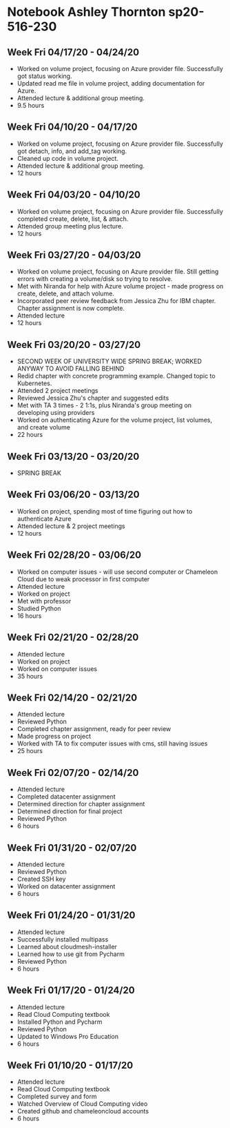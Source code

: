 # Notebook Ashley Thornton sp20-516-230

## Week Fri 04/17/20 - 04/24/20
* Worked on volume project, focusing on Azure provider file. Successfully got
  status working.
* Updated read me file in volume project, adding documentation for Azure.
* Attended lecture & additional group meeting.
* 9.5 hours

## Week Fri 04/10/20 - 04/17/20
* Worked on volume project, focusing on Azure provider file. Successfully got
  detach, info, and add_tag working.
* Cleaned up code in volume project.
* Attended lecture & additional group meeting.
* 12 hours

## Week Fri 04/03/20 - 04/10/20
* Worked on volume project, focusing on Azure provider file. Successfully
  completed create, delete, list, & attach.
* Attended group meeting plus lecture.
* 12 hours

## Week Fri 03/27/20 - 04/03/20
* Worked on volume project, focusing on Azure provider file. Still getting
  errors with creating a volume/disk so trying to resolve.
* Met with Niranda for help with Azure volume project - made progress on
  create, delete, and attach volume.
* Incorporated peer review feedback from Jessica Zhu for IBM chapter. Chapter
  assignment is now complete.
* Attended lecture
* 12 hours

## Week Fri 03/20/20 - 03/27/20
* SECOND WEEK OF UNIVERSITY WIDE SPRING BREAK; WORKED ANYWAY TO AVOID FALLING
  BEHIND
* Redid chapter with concrete programming example. Changed topic to Kubernetes.
* Attended 2 project meetings
* Reviewed Jessica Zhu's chapter and suggested edits
* Met with TA 3 times - 2 1:1s, plus Niranda's group meeting on developing
 using providers
* Worked on authenticating Azure for the volume project, list volumes, and
 create volume
* 22 hours

## Week Fri 03/13/20 - 03/20/20
* SPRING BREAK

## Week Fri 03/06/20 - 03/13/20
* Worked on project, spending most of time figuring out how to authenticate 
  Azure
* Attended lecture & 2 project meetings
* 12 hours

## Week Fri 02/28/20 - 03/06/20
* Worked on computer issues - will use second computer or Chameleon Cloud due to 
  weak processor in first computer
* Attended lecture
* Worked on project
* Met with professor
* Studied Python
* 16 hours

## Week Fri 02/21/20 - 02/28/20
* Attended lecture
* Worked on project
* Worked on computer issues
* 35 hours

## Week Fri 02/14/20 - 02/21/20
* Attended lecture
* Reviewed Python
* Completed chapter assignment, ready for peer review
* Made progress on project
* Worked with TA to fix computer issues with cms, still having issues
* 25 hours

## Week Fri 02/07/20 - 02/14/20
* Attended lecture
* Completed datacenter assignment
* Determined direction for chapter assignment
* Determined direction for final project
* Reviewed Python
* 6 hours

## Week Fri 01/31/20 - 02/07/20
* Attended lecture
* Reviewed Python
* Created SSH key
* Worked on datacenter assignment
* 6 hours

## Week Fri 01/24/20 - 01/31/20
* Attended lecture
* Successfully installed multipass
* Learned about cloudmesh-installer
* Learned how to use git from Pycharm
* Reviewed Python
* 6 hours

## Week Fri 01/17/20 - 01/24/20
* Attended lecture
* Read Cloud Computing textbook
* Installed Python and Pycharm
* Reviewed Python
* Updated to Windows Pro Education
* 6 hours

## Week Fri 01/10/20 - 01/17/20
* Attended lecture
* Read Cloud Computing textbook
* Completed survey and form
* Watched Overview of Cloud Computing video
* Created github and chameleoncloud accounts
* 6 hours
